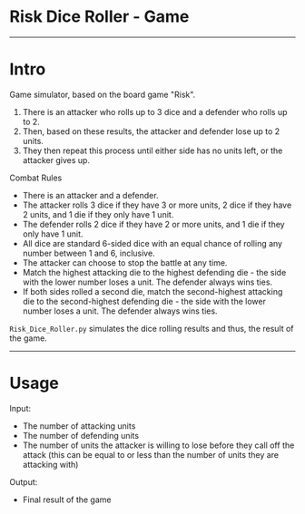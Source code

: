# Risk Dice Roller - Game
---

# Intro

Game simulator, based on the board game "Risk".

1. There is an attacker who rolls up to 3 dice and a defender who rolls up to 2. 
2. Then, based on these results, the attacker and defender lose up to 2 units. 
3. They then repeat this process until either side has no units left, or the attacker gives up.

Combat Rules

* There is an attacker and a defender.
* The attacker rolls 3 dice if they have 3 or more units, 2 dice if they have 2 units, and 1 die if they only have 1 unit.
* The defender rolls 2 dice if they have 2 or more units, and 1 die if they only have 1 unit.
* All dice are standard 6-sided dice with an equal chance of rolling any number between 1 and 6, inclusive.
* The attacker can choose to stop the battle at any time.
* Match the highest attacking die to the highest defending die - the side with the lower number loses a unit. The defender always wins ties.
* If both sides rolled a second die, match the second-highest attacking die to the second-highest defending die - the side with the lower number loses a unit. The defender always wins ties.

`Risk_Dice_Roller.py` simulates the dice rolling results and thus, the result of the game.

---

# Usage 

Input:
* The number of attacking units
* The number of defending units
* The number of units the attacker is willing to lose before they call off the attack (this can be equal to or less than the number of units they are attacking with)

Output:
* Final result of the game
